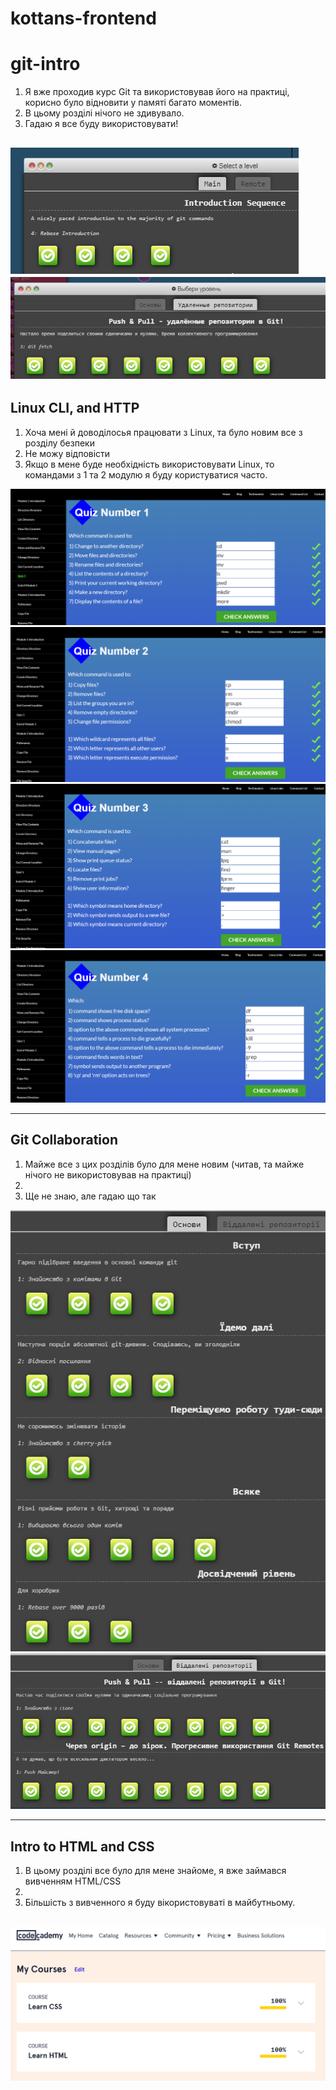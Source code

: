 # kottans-frontend

# git-intro

1. Я вже проходив курс Git та використовував його на практиці, корисно було відновити у памяті багато моментів. 
2. В цьому розділі нічого не здивувало. 
3. Гадаю я все буду використовувати!

![Img](./screenshots/git_basics/Introduction%20Sequence.PNG)
![Img1](./screenshots/git_basics/Push_Pull.PNG)
---
## Linux CLI, and HTTP

1. Хоча мені й доводілосья працювати з Linux, та було новим все з розділу безпеки 
2. Не можу відповісти
3. Якщо в мене буде необхідність використовувати Linux, то командами з 1 та 2 модулю я буду користуватися часто. 

![Screenshot](./screenshots/task_linux_cli/1.png)
![Screenshot](./screenshots/task_linux_cli/2.png)
![Screenshot](./screenshots/task_linux_cli/3.png)
![Screenshot](./screenshots/task_linux_cli/4.png)

---
## Git Collaboration
1. Майже все з цих розділів було для мене новим (читав, та майже нічого не використовував на практиці)
2.
3. Ще не знаю, але гадаю що так 

![Screenshot](./screenshots/task_git_collaboration/1.png)
![Screenshot](./screenshots/task_git_collaboration/2.png)


---
## Intro to HTML and CSS
1. В цьому розділі все було для мене знайоме, я вже займався вивченням HTML/CSS
2.
3. Більшість з вивченного я буду вікористовуваті в майбутньому.

![Screenshot](./screenshots/task_html_css_intro/html_css.png)
---
